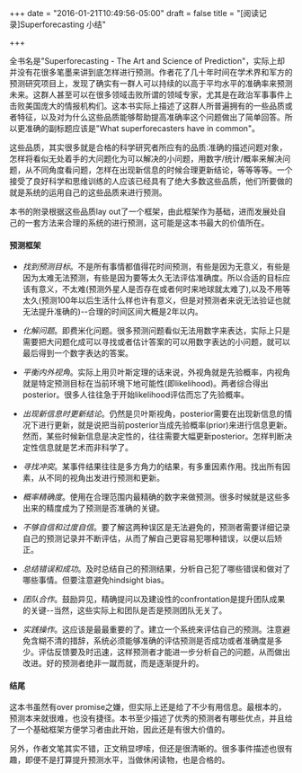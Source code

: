 +++
date = "2016-01-21T10:49:56-05:00"
draft = false
title = "[阅读记录]Superforecasting 小结"

+++

全书名是"Superforecasting - The Art and Science of Prediction"，实际上却并没有花很多笔墨来讲到底怎样进行预测。作者花了几十年时间在学术界和军方的预测研究项目上，发现了确实有一群人可以持续的以高于平均水平的准确率来预测未来。这群人甚至可以在很多领域击败所谓的领域专家，尤其是在政治军事事件上击败美国庞大的情报机构们。这本书实际上描述了这群人所普遍拥有的一些品质或者特征，以及对为什么这些品质能够帮助提高准确率这个问题做出了简单回答。所以更准确的副标题应该是"What superforecasters have in common"。

这些品质，其实很多就是合格的科学研究者所应有的品质:准确的描述问题对象，怎样将看似无处着手的大问题化为可以解决的小问题，用数字/统计/概率来解决问题，从不同角度看问题，怎样在出现新信息的时候合理更新结论，等等等等。一个接受了良好科学和思维训练的人应该已经具有了绝大多数这些品质，他们所要做的就是系统的运用自己的这些品质来进行预测。

本书的附录根据这些品质lay out了一个框架，由此框架作为基础，进而发展处自己的一套方法来合理的系统的进行预测，这可能是这本书最大的价值所在。

#### 预测框架

*   _找到预测目标_。不是所有事情都值得花时间预测，有些是因为无意义，有些是因为太难无法预测，有些是因为要等太久无法评估准确度。所以合适的目标应该有意义，不太难(预测外星人是否存在或者何时来地球就太难了),以及不用等太久(预测100年以后生活什么样也许有意义，但是对预测者来说无法验证也就无法提升准确的)--合理的时间区间大概是2年以内。

*   _化解问题_。即费米化问题。很多预测问题看似无法用数字来表达，实际上只是需要把大问题化成可以寻找或者估计答案的可以用数字表达的小问题，就可以最后得到一个数字表达的答案。

*   _平衡内外视角_。实际上用贝叶斯定理的话来说，外视角就是先验概率，内视角就是特定预测目标在当前环境下地可能性(即likelihood)。两者综合得出posterior。很多人往往急于开始likelihood评估而忘了先验概率。

*   _出现新信息时更新结论_。仍然是贝叶斯视角，posterior需要在出现新信息的情况下进行更新，就是说把当前posterior当成先验概率(prior)来进行信息更新。然而，某些时候新信息是决定性的，往往需要大幅更新posterior。怎样判断决定性信息就是艺术而非科学了。

*   _寻找冲突_。某事件结果往往是多方角力的结果，有多重因素作用。找出所有因素，从不同的视角出发进行预测和更新。

*   _概率精确度_。使用在合理范围内最精确的数字来做预测。很多时候就是这些多出来的精度成为了预测是否准确的关键。

*   _不够自信和过度自信_。要了解这两种误区是无法避免的，预测者需要详细记录自己的预测记录并不断评估，从而了解自己更容易犯哪种错误，以便以后矫正。

*   _总结错误和成功_。及时总结自己的预测结果，分析自己犯了哪些错误和做对了哪些事情。但要注意避免hindsight bias。

*   _团队合作_。鼓励异见，精确提问以及建设性的confrontation是提升团队成果的关键--当然，这些实际上和团队是否是预测团队无关了。

*   _实践操作_。这应该是最最重要的了。建立一个系统来评估自己的预测。注意避免含糊不清的措辞，系统必须能够准确的评估预测是否成功或者准确度是多少。评估反馈要及时迅速，这样预测者才能进一步分析自己的问题，从而做出改进。好的预测者绝非一蹴而就，而是逐渐提升的。

#### 结尾

这本书虽然有over promise之嫌，但实际上还是给了不少有用信息。最根本的，预测本来就很难，也没有捷径。本书至少描述了优秀的预测者有哪些优点，并且给了一个基础框架方便学习者由此开始，因此还是有很大价值的。

另外，作者文笔其实不错，正文稍显啰嗦，但还是很清晰的。很多事件描述也很有趣，即便不是打算提升预测水平，当做休闲读物，也是合格的。



